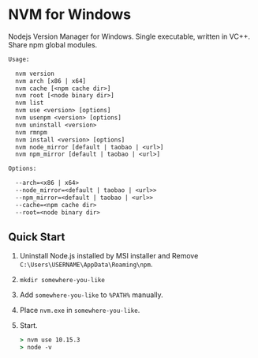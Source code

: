 # NVM for Windows

Nodejs Version Manager for Windows. Single executable, written in VC++. Share npm global modules.

``` txt
Usage:

  nvm version
  nvm arch [x86 | x64]
  nvm cache [<npm cache dir>]
  nvm root [<node binary dir>]
  nvm list
  nvm use <version> [options]
  nvm usenpm <version> [options]
  nvm uninstall <version>
  nvm rmnpm
  nvm install <version> [options]
  nvm node_mirror [default | taobao | <url>]
  nvm npm_mirror [default | taobao | <url>]

Options:

  --arch=<x86 | x64>
  --node_mirror=<default | taobao | <url>>
  --npm_mirror=<default | taobao | <url>>
  --cache=<npm cache dir>
  --root=<node binary dir>

```

## Quick Start

1. Uninstall Node.js installed by MSI installer and Remove `C:\Users\USERNAME\AppData\Roaming\npm`.
2. `mkdir somewhere-you-like`
3. Add `somewhere-you-like` to `%PATH%` manually.
4. Place `nvm.exe` in `somewhere-you-like`.
5. Start.

    ``` cmd
    > nvm use 10.15.3
    > node -v
    ```
